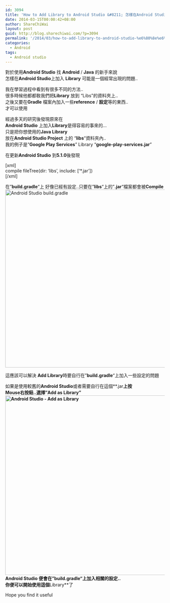 ```yaml
---
id: 3094
title: 'How to Add Library to Android Studio &#8211; 怎樣在Android Studio上加入 Library'
date: 2014-03-15T00:00:42+08:00
author: ShareChiWai
layout: post
guid: http://blog.sharechiwai.com/?p=3094
permalink: '/2014/03/how-to-add-library-to-android-studio-%e6%80%8e%e6%a8%a3%e5%9c%a8android-studio%e4%b8%8a%e5%8a%a0%e5%85%a5-library/'
categories:
  - Android
tags:
  - Android studio
---
```

對於使用**Android Studio** 找 **Android** / **Java** 的新手來說  
怎樣在**Android Studio**上加入 **Library** 可能是一個經常出現的問題..

我在學習過程中看到有很多不同的方法..  
很多時候他都都敎我們把**Library** 放到 &#8220;Libs&#8221;的資料夾上..  
之後又要在**Gradle** 檔案內加入一些**reference** / **設定**等的東西..  
才可以使用

經過多天的研究後發現原來在  
**Android Studio** 上加入**Library**是得容易的事來的&#8230;  
只是把你想使用的**Java Library**  
放在**Android Studio Project** 上的 &#8220;**libs**&#8220;資料夾內..  
我的例子是&#8221;**Google Play Services**&#8221; Library &#8220;**google-play-services.jar**&#8221;

在更新**Android Studio** 到**5.1.0**後發現

[xml]  
compile fileTree(dir: &#8216;libs&#8217;, include: [&#8216;*.jar&#8217;])  
[/xml]

在&#8221;**build.gradle**&#8220;上 好像已經有設定..只要在&#8221;**libs**&#8220;上的&#8221;**.jar**&#8220;檔案都會被**Compile**  
<img class="alignnone" alt="Android Studio build.gradle" src="https://i1.wp.com/farm3.staticflickr.com/2820/13201777683_4aa28ab493_z.jpg?resize=625%2C561" width="625" height="561" data-recalc-dims="1" /> 

這應該可以解決 **Add Library**時要自行在&#8221;**build.gradle**&#8220;上加入一些設定的問題

如果是使用較舊的**Android Studio**或者需要自行在這個**.jar**上按  
Mouse右按鈕..選擇&#8221;**Add as Library**&#8221;  
<img class="alignnone" alt="Android Studio - Add as Library" src="https://i0.wp.com/farm4.staticflickr.com/3672/13201635395_4ece77a238_z.jpg?resize=625%2C566" width="625" height="566" data-recalc-dims="1" />  
**Android Studio** 便會在&#8221;**build.gradle**&#8220;上加入相關的設定..  
你便可以開始使用這個**Library**了

Hope you find it useful